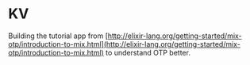 KV
==

Building the tutorial app from [http://elixir-lang.org/getting-started/mix-otp/introduction-to-mix.html](http://elixir-lang.org/getting-started/mix-otp/introduction-to-mix.html) to understand OTP better.

